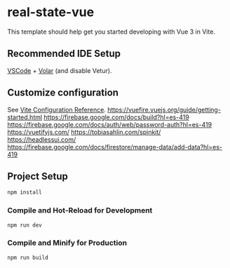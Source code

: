 # real-state-vue

This template should help get you started developing with Vue 3 in Vite.

## Recommended IDE Setup

[VSCode](https://code.visualstudio.com/) + [Volar](https://marketplace.visualstudio.com/items?itemName=Vue.volar) (and disable Vetur).

## Customize configuration

See [Vite Configuration Reference](https://vite.dev/config/).
https://vuefire.vuejs.org/guide/getting-started.html
https://firebase.google.com/docs/build?hl=es-419
https://firebase.google.com/docs/auth/web/password-auth?hl=es-419
https://vuetifyjs.com/
https://tobiasahlin.com/spinkit/
https://headlessui.com/
https://firebase.google.com/docs/firestore/manage-data/add-data?hl=es-419

## Project Setup

```sh
npm install
```

### Compile and Hot-Reload for Development

```sh
npm run dev
```

### Compile and Minify for Production

```sh
npm run build
```
